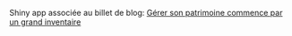 Shiny app associée au billet de blog: [Gérer son patrimoine commence par un grand inventaire](href="https://direr.netlify.app/post/inventaire/")
